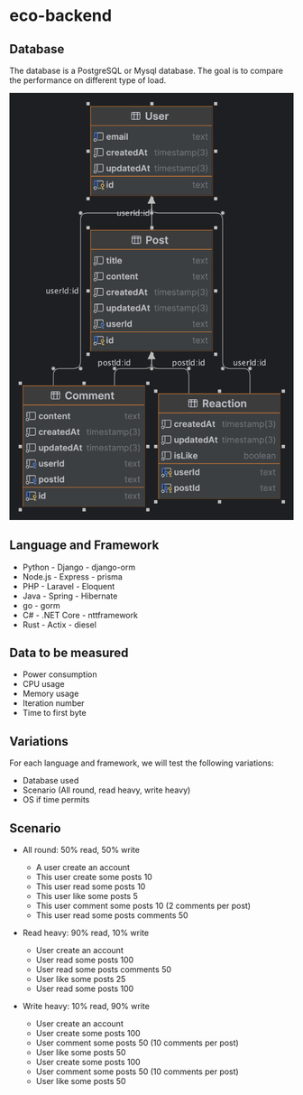 # eco-backend

## Database

The database is a PostgreSQL or Mysql database. The goal is to compare the performance on different type of load.

![database](./database.png)

## Language and Framework

- Python - Django - django-orm
- Node.js - Express - prisma
- PHP - Laravel - Eloquent
- Java - Spring - Hibernate
- go - gorm
- C# - .NET Core - nttframework
- Rust - Actix - diesel

## Data to be measured

- Power consumption
- CPU usage
- Memory usage
- Iteration number
- Time to first byte

## Variations

For each language and framework, we will test the following variations:

- Database used
- Scenario (All round, read heavy, write heavy)
- OS if time permits

## Scenario

- All round: 50% read, 50% write

  - A user create an account
  - This user create some posts 10
  - This user read some posts 10
  - This user like some posts 5
  - This user comment some posts 10 (2 comments per post)
  - This user read some posts comments 50

- Read heavy: 90% read, 10% write

  - User create an account
  - User read some posts 100
  - User read some posts comments 50
  - User like some posts 25
  - User read some posts 100

- Write heavy: 10% read, 90% write
  - User create an account
  - User create some posts 100
  - User comment some posts 50 (10 comments per post)
  - User like some posts 50
  - User create some posts 100
  - User comment some posts 50 (10 comments per post)
  - User like some posts 50
